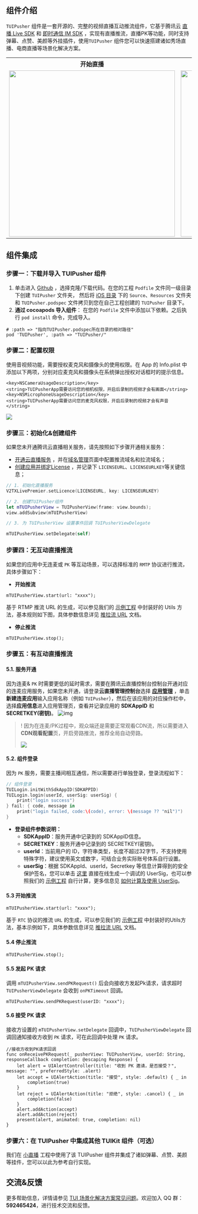 ## 组件介绍
`TUIPusher` 组件是一套开源的、完整的视频直播互动推流组件，它基于腾讯云 [直播 Live SDK](https://cloud.tencent.com/document/product/454/19074) 和 [即时通信 IM SDK](https://cloud.tencent.com/document/product/269/1498) ，实现有直播推流，直播PK等功能，同时支持弹幕、点赞、美颜等外挂插件，使用`TUIPusher` 组件您可以快速搭建诸如秀场直播、电商直播等场景化解决方案。


<table>
<tr>
   <th style="text-align:center">开始直播</th>
   <th style="text-align:center">直播 PK</th>
 </tr>
<tr>
<td><img src="https://qcloudimg.tencent-cloud.cn/raw/3e424e1eac5f1ca02d42a19e01502e5c.jpg" width="450"/></td>
<td><img src="https://qcloudimg.tencent-cloud.cn/raw/e8fcb12be7c08bd57030e78a5c53428b.jpg" width="450"/></td>
</tr>
</table>


[](id:model)
## 组件集成
[](id:model.step1)
### 步骤一：下载并导入 TUIPusher 组件
1. 单击进入 [Github](https://github.com/LiteAV-TUIKit/TUIPusher) ，选择克隆/下载代码。在您的工程 `Podfile` 文件同一级目录下创建 `TUIPusher` 文件夹， 然后将 [iOS 目录](https://github.com/LiteAV-TUIKit/TUIPusher/tree/main/iOS) 下的 `Source`、`Resources` 文件夹 和 `TUIPusher.podspec` 文件拷贝到您在自己工程创建的 `TUIPusher` 目录下。
2. **通过 cocoapods 导入组件**：
在您的 `Podfile` 文件中添加以下依赖。之后执行 `pod install` 命令，完成导入。
```
# :path => "指向TUIPusher.podspec所在目录的相对路径"
pod 'TUIPusher', :path => "TUIPusher/"
```

[](id:model.step2)
### 步骤二：配置权限


使用音视频功能，需要授权麦克风和摄像头的使用权限。在 App 的 Info.plist 中添加以下两项，分别对应麦克风和摄像头在系统弹出授权对话框时的提示信息。

```
<key>NSCameraUsageDescription</key>
<string>TUIPusherApp需要访问您的相机权限，开启后录制的视频才会有画面</string>
<key>NSMicrophoneUsageDescription</key>
<string>TUIPusherApp需要访问您的麦克风权限，开启后录制的视频才会有声音</string>
```
![](https://main.qcloudimg.com/raw/54cc6989a8225700ff57494cba819c7b.jpg)



[](id:model.step3)
### 步骤三：初始化&创建组件
如果您未开通腾讯云直播相关服务，请先按照如下步骤开通相关服务：
-   [开通云直播服务](https://console.cloud.tencent.com/live/livestat) ，并在[域名管理](https://console.cloud.tencent.com/live/domainmanage)页面中配置推流域名和拉流域名；
-  [创建应用并绑定License](https://console.cloud.tencent.com/live/license) ，并记录下 `LICENSEURL`、`LICENSEURLKEY`等关键信息；

```Swift
// 1. 初始化直播服务
V2TXLivePremier.setLicence(LICENSEURL, key: LICENSEURLKEY)

// 2. 创建TUIPusher组件
let mTUIPusherView = TUIPusherView(frame: view.bounds);
view.addSubview(mTUIPusherView)

// 3. 为 TUIPusherView 设置事件回调 TUIPusherViewDelegate

mTUIPusherView.setDelegate(self)
```

### 步骤四：无互动直播推流
如果您的应用中无连麦或 `PK` 等互动场景，可以选择标准的 `RMTP` 协议进行推流，具体步骤如下：

- **开始推流**
```
mTUIPusherView.start(url: "xxxx");
```

基于 RTMP 推流 URL 的生成，可以参见我们的 [示例工程](https://github.com/LiteAV-TUIKit/TUIPusher/blob/main/iOS/Example/Debug/URLUtils.swift#L27) 中封装好的 Utils 方法，基本规则如下图，具体参数信息详见 [推拉流 URL](https://cloud.tencent.com/document/product/454/7915) 文档。

- **停止推流**
```
mTUIPusherView.stop();
```

### 步骤五：有互动直播推流

#### 5.1.  服务开通

因为连麦& `PK` 时需要更低的延时需求，需要在腾讯云直播控制台控制台开通对应的连麦应用服务，如果您未开通，请登录**云直播管理控制台**选择 **[应用管理](https://console.cloud.tencent.com/live/micro/appmanage)** ，单击**新建连麦应用**输入应用名称（例如 `TUIPusher`），然后在该应用的对应操作栏中，选择**应用信息**进入应用管理页，查看并记录应用的 **SDKAppID** 和 **SECRETKEY(密钥)**。
![img](https://qcloudimg.tencent-cloud.cn/raw/cb2b2381b92994404dfece3cdaf77608.png)

>! 因为在连麦/PK过程中，观众端还是需要正常观看CDN流，所以需要进入**CDN观看配置**页，开启旁路推流，推荐全局自动旁路。
>
>  ![](https://qcloudimg.tencent-cloud.cn/raw/b1a352ae28eb631a8d7b80b42b3aeba6.png)

#### 5.2.  组件登录
因为 `PK` 服务，需要主播间相互通信，所以需要进行单独登录，登录流程如下：

```Swift
// 组件登录
TUILogin.initWithSdkAppID(SDKAPPID)
TUILogin.login(userId, userSig: userSig) {
    print("login success")
} fail: { code, message in
    print("login failed, code:\(code), error: \(message ?? "nil")")
}
```
- **登录组件参数说明：**
	- **SDKAppID**：服务开通中记录到的 SDKAppID信息。
	- **SECRETKEY**：服务开通中记录到的 SECRETKEY(密钥)。
	- **userId**：当前用户的 ID，字符串类型，长度不超过32字节，不支持使用特殊字符，建议使用英文或数字，可结合业务实际账号体系自行设置。
	- **userSig**：根据 SDKAppId、userId，Secretkey 等信息计算得到的安全保护签名，您可以单击 [这里](https://console.cloud.tencent.com/trtc/usersigtool) 直接在线生成一个调试的 UserSig，也可以参照我们的 [示例工程](https://github.com/LiteAV-TUIKit/TUIPusher/blob/main/iOS/Example/Debug/GenerateTestUserSig.swift#L82) 自行计算，更多信息见 [如何计算及使用 UserSig](https://cloud.tencent.com/document/product/454/14548)。

#### 5.3  开始推流

```
mTUIPusherView.start(url: "xxxx");
```

基于 `RTC` 协议的推流 `URL` 的生成，可以参见我们的 [示例工程](https://github.com/LiteAV-TUIKit/TUIPusher/blob/main/iOS/Example/Debug/URLUtils.swift#L27) 中封装好的Utils方法，基本示例如下，具体参数信息详见 [推拉流 URL](https://cloud.tencent.com/document/product/454/7915) 文档。

#### 5.4  停止推流

```
mTUIPusherView.stop();
```

#### 5.5 发起 PK 请求

调用 `mTUIPusherView.sendPKRequest()` 后会向接收方发起Pk请求，请求超时 `TUIPusherViewDelegate` 会收到 `onPKTimeout` 回调。
```
mTUIPusherView.sendPKRequest(userID: "xxxx");
```

#### 5.6 接受 PK 请求

接收方设置的 `mTUIPusherView.setDelegate` 回调中，`TUIPusherViewDelegate` 回调回通知接收方收到 `PK` 请求，可在此回调中处理 `PK` 请求。

```
//接收方收到PK请求回调
func onReceivePKRequest(_ pusherView: TUIPusherView, userId: String, responseCallback completion: @escaping Response) {
    let alert = UIAlertController(title: "收到 PK 邀请，是否接受？", message: "", preferredStyle: .alert)
    let accept = UIAlertAction(title: "接受", style: .default) { _ in
        completion(true)
    }
    let reject = UIAlertAction(title: "拒绝", style: .cancel) { _ in
        completion(false)
    }
    alert.addAction(accept)
    alert.addAction(reject)
    present(alert, animated: true, completion: nil)
}
```

[](id:model.step6)
### 步骤六：在 TUIPusher 中集成其他 TUIKit 组件（可选）
我们在 [小直播](https://github.com/tencentyun/XiaoZhiBo) 工程中使用了该 TUIPusher 组件并集成了诸如弹幕、点赞、美颜等挂件，您可以以此为参考自行实现。

## 交流&反馈

更多帮助信息，详情请参见 [TUI 场景化解决方案常见问题](https://cloud.tencent.com/developer/article/1952880)。欢迎加入 QQ 群：**592465424**，进行技术交流和反馈。
